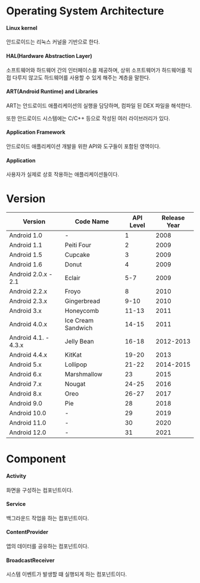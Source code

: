 # Operating System Architecture

#### Linux kernel

안드로이드는 리눅스 커널을 기반으로 한다.

#### HAL(Hardware Abstraction Layer)

소프트웨어와 하드웨어 간의 인터페이스를 제공하며, 상위 소프트웨어가 하드웨어를 직접 다루지 않고도 하드웨어를 사용할 수 있게 해주는 계층을 말한다.

#### ART(Android Runtime) and Libraries

ART는 안드로이드 애플리케이션의 실행을 담당하며, 컴파일 된 DEX 파일을 해석한다.

또한 안드로이드 시스템에는 C/C++ 등으로 작성된 여러 라이브러리가 있다.

#### Application Framework

안드로이드 애플리케이션 개발을 위한 API와 도구들이 포함된 영역이다.

#### Application

사용자가 실제로 상호 작용하는 애플리케이션들이다.

# Version

| Version              | Code Name          | API Level | Release Year |
| -------------------- | ------------------ | --------- | ------------ |
| Android 1.0          | -                  | 1         | 2008         |
| Android 1.1          | Peiti Four         | 2         | 2009         |
| Android 1.5          | Cupcake            | 3         | 2009         |
| Android 1.6          | Donut              | 4         | 2009         |
| Android 2.0.x - 2.1  | Eclair             | 5-7       | 2009         |
| Android 2.2.x        | Froyo              | 8         | 2010         |
| Android 2.3.x        | Gingerbread        | 9-10      | 2010         |
| Android 3.x          | Honeycomb          | 11-13     | 2011         |
| Android 4.0.x        | Ice Cream Sandwich | 14-15     | 2011         |
| Android 4.1. - 4.3.x | Jelly Bean         | 16-18     | 2012-2013    |
| Android 4.4.x        | KitKat             | 19-20     | 2013         |
| Android 5.x          | Lollipop           | 21-22     | 2014-2015    |
| Android 6.x          | Marshmallow        | 23        | 2015         |
| Android 7.x          | Nougat             | 24-25     | 2016         |
| Android 8.x          | Oreo               | 26-27     | 2017         |
| Android 9.0          | Pie                | 28        | 2018         |
| Android 10.0         | -                  | 29        | 2019         |
| Android 11.0         | -                  | 30        | 2020         |
| Android 12.0         | -                  | 31        | 2021         |

# Component

#### Activity

화면을 구성하는 컴포넌트이다.

#### Service

백그라운드 작업을 하는 컴포넌트이다.

#### ContentProvider

앱의 데이터를 공유하는 컴포넌트이다.

#### BroadcastReceiver

시스템 이벤트가 발생할 떄 실행되게 하는 컴포넌트이다.
